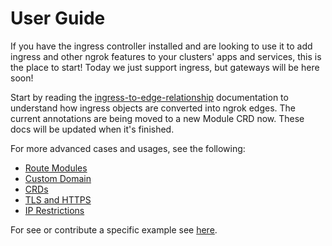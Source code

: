 # User Guide

If you have the ingress controller installed and are looking to use it to add ingress and other ngrok features to your clusters' apps and services, this is the place to start!
Today we just support ingress, but gateways will be here soon!

Start by reading the [ingress-to-edge-relationship](/docs/k8s/with-edges.mdx) documentation to understand how ingress objects are converted into ngrok edges.
The current annotations are being moved to a new Module CRD now. These docs will be updated when it's finished.

For more advanced cases and usages, see the following:

- [Route Modules](./route-modules)
- [Custom Domain](./custom-domain)
- [CRDs](./crds)
- [TLS and HTTPS](./tls-and-https)
- [IP Restrictions](./ip-restrictions)

For see or contribute a specific example see [here](https://github.com/ngrok/kubernetes-ingress-controller/blob/main/docs/examples/README.md).
